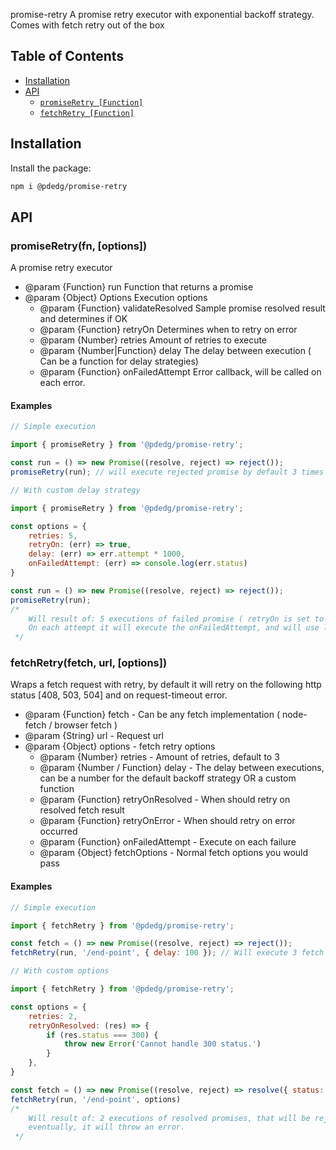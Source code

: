 promise-retry
A promise retry executor with exponential  backoff strategy. Comes with fetch retry out of the box

## Table of Contents

- [Installation](#installation)
- [API](#api)
    * [`promiseRetry [Function]`](#promise-retry)
    * [`fetchRetry [Function]`](#gofor-retry)

## Installation

Install the package:
```sh
npm i @pdedg/promise-retry
```

## API

### promiseRetry(fn, [options])

A promise retry executor
 * @param  {Function} run                    Function that returns a promise
 * @param  {Object} Options                  Execution options
     * @param  {Function} validateResolved       Sample promise resolved result and determines if OK
     * @param  {Function} retryOn                Determines when to retry on error
     * @param  {Number} retries                  Amount of retries to execute
     * @param  {Number|Function} delay           The delay between execution ( Can be a function for delay strategies)
     * @param  {Function} onFailedAttempt        Error callback, will be called on each error.
 
#### Examples

```js
// Simple execution

import { promiseRetry } from '@pdedg/promise-retry';

const run = () => new Promise((resolve, reject) => reject());
promiseRetry(run); // will execute rejected promise by default 3 times and after will trow error
```

```js
// With custom delay strategy

import { promiseRetry } from '@pdedg/promise-retry';

const options = {
    retries: 5,
    retryOn: (err) => true,
    delay: (err) => err.attempt * 1000,
    onFailedAttempt: (err) => console.log(err.status)
}

const run = () => new Promise((resolve, reject) => reject());
promiseRetry(run);
/*
    Will result of: 5 executions of failed promise ( retryOn is set to all ways true ).
    On each attempt it will execute the onFailedAttempt, and will use linear delay between executions ( last will be 5s delay )
 */
```

### fetchRetry(fetch, url, [options])

Wraps a fetch request with retry, by default it will retry on the following http status
 [408, 503, 504] and on request-timeout error.

 * @param {Function} fetch - Can be any fetch implementation ( node-fetch / browser fetch )
 * @param {String} url - Request url
 * @param {Object} options - fetch retry options
     * @param {Number} retries - Amount of retries, default to 3
     * @param {Number / Function} delay - The delay between executions, can be a number for the default backoff strategy OR a custom function
     * @param {Function} retryOnResolved - When should retry on resolved fetch result
     * @param {Function} retryOnError - When should retry on error occurred
     * @param {Function} onFailedAttempt - Execute on each failure
     * @param {Object} fetchOptions - Normal fetch options you would pass
 
#### Examples

```js
// Simple execution

import { fetchRetry } from '@pdedg/promise-retry';

const fetch = () => new Promise((resolve, reject) => reject());
fetchRetry(run, '/end-point', { delay: 100 }); // Will execute 3 fetch calls with 100 / 200 / 400 delay and eventually an error will be thrown.
```

```js
// With custom options

import { fetchRetry } from '@pdedg/promise-retry';

const options = {
    retries: 2,
    retryOnResolved: (res) => {
        if (res.status === 300) {
            throw new Error('Cannot handle 300 status.')
        }
    },
}

const fetch = () => new Promise((resolve, reject) => resolve({ status: 300 }));
fetchRetry(run, '/end-point', options)
/*
    Will result of: 2 executions of resolved promises, that will be rejected by the validate resolved method.
    eventually, it will throw an error.
 */
```
